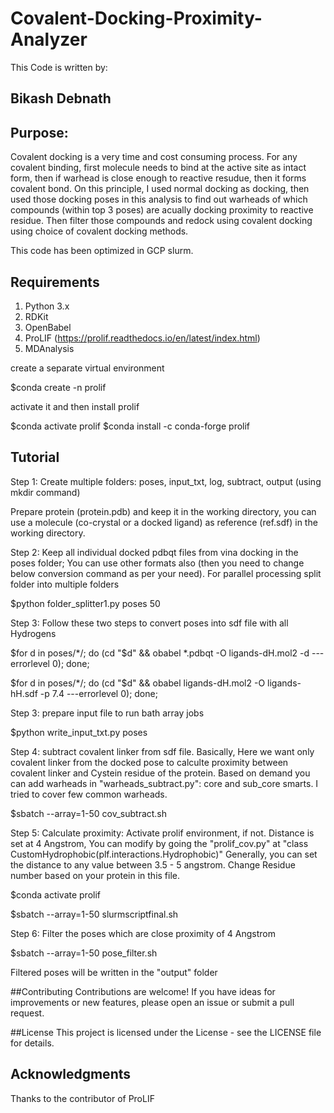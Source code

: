# Covalent-Docking-Proximity-Analyzer
This Code is written by:
## Bikash Debnath

## Purpose:
Covalent docking is a very time and cost consuming process. For any covalent binding, first molecule needs to bind at the active site as intact form, then if warhead is close enough to reactive resudue, then it forms covalent bond. On this principle, I used normal docking as docking, then used those docking poses in this analysis to find out warheads of which compounds (within top 3 poses) are acually docking proximity to reactive residue. Then filter those compounds and redock using covalent docking using choice of covalent docking methods.

This code has been optimized in GCP slurm.
## Requirements 

1. Python 3.x
2. RDKit
3. OpenBabel
4. ProLIF (https://prolif.readthedocs.io/en/latest/index.html)
5. MDAnalysis

create a separate virtual environment

$conda create -n prolif

activate it and then install prolif

$conda activate prolif
$conda install -c conda-forge prolif

## Tutorial
Step 1: Create multiple folders: poses, input_txt, log, subtract, output (using mkdir command)

Prepare protein (protein.pdb) and keep it in the working directory, you can use a molecule (co-crystal or a docked ligand) as reference (ref.sdf) in the working directory.

Step 2: Keep all individual docked pdbqt files from vina docking in the poses folder; You can use other formats also (then you need to change below conversion command as per your need). For parallel processing split folder into multiple folders

$python folder_splitter1.py poses 50

Step 3: Follow these two steps to convert poses into sdf file with all Hydrogens

$for d in poses/*/; do (cd "$d" && obabel *.pdbqt -O ligands-dH.mol2 -d ---errorlevel 0); done;

$for d in poses/*/; do (cd "$d" && obabel ligands-dH.mol2 -O ligands-hH.sdf -p 7.4 ---errorlevel 0); done;
 
Step 3: prepare input file to run bath array jobs

$python write_input_txt.py poses

Step 4: subtract covalent linker from sdf file. Basically, Here we want only covalent linker from the docked pose to calculte proximity between covalent linker and Cystein residue of the protein. Based on demand you can add warheads in "warheads_subtract.py": core and sub_core smarts. I tried to cover few common warheads. 

$sbatch --array=1-50 cov_subtract.sh

Step 5: Calculate proximity: Activate prolif environment, if not. Distance is set at 4 Angstrom, You can modify by going the "prolif_cov.py" at "class CustomHydrophobic(plf.interactions.Hydrophobic)" Generally, you can set the distance to any value between 3.5 - 5 angstrom. Change Residue number based on your protein in this file.

$conda activate prolif

$sbatch --array=1-50 slurmscriptfinal.sh

Step 6: Filter the poses which are close proximity of 4 Angstrom

$sbatch --array=1-50 pose_filter.sh

Filtered poses will be written in the "output" folder

##Contributing
Contributions are welcome! If you have ideas for improvements or new features, please open an issue or submit a pull request.

##License
This project is licensed under the  License - see the LICENSE file for details.

## Acknowledgments
Thanks to the contributor of ProLIF
